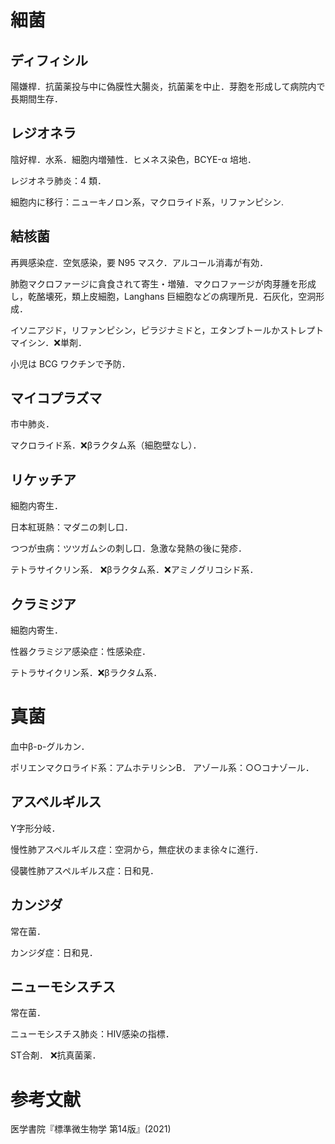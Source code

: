 # 細菌
## ディフィシル
陽嫌桿．抗菌薬投与中に偽膜性大腸炎，抗菌薬を中止．芽胞を形成して病院内で長期間生存．

## レジオネラ
陰好桿．水系．細胞内増殖性．ヒメネス染色，BCYE-α 培地．

レジオネラ肺炎：4 類．

細胞内に移行：ニューキノロン系，マクロライド系，リファンピシン.

## 結核菌
再興感染症．空気感染，要 N95 マスク．アルコール消毒が有効．

肺胞マクロファージに貪食されて寄生・増殖．マクロファージが肉芽腫を形成し，乾酪壊死，類上皮細胞，Langhans 巨細胞などの病理所見．石灰化，空洞形成．

イソニアジド，リファンピシン，ピラジナミドと，エタンブトールかストレプトマイシン．❌単剤．

小児は BCG ワクチンで予防．

## マイコプラズマ
市中肺炎．

マクロライド系．❌βラクタム系（細胞壁なし）．

## リケッチア
細胞内寄生．

日本紅斑熱：マダニの刺し口．

つつが虫病：ツツガムシの刺し口．急激な発熱の後に発疹．

テトラサイクリン系．
❌βラクタム系．❌アミノグリコシド系．
## クラミジア
細胞内寄生．

性器クラミジア感染症：性感染症．

テトラサイクリン系．❌βラクタム系．
# 真菌
血中β-ᴅ-グルカン．

ポリエンマクロライド系：アムホテリシンB．
アゾール系：○○コナゾール．

## アスペルギルス
Y字形分岐．

慢性肺アスペルギルス症：空洞から，無症状のまま徐々に進行．

侵襲性肺アスペルギルス症：日和見．

## カンジダ
常在菌．

カンジダ症：日和見．

## ニューモシスチス
常在菌．

ニューモシスチス肺炎：HIV感染の指標．

ST合剤．
❌抗真菌薬．
# 参考文献
医学書院『標準微生物学 第14版』(2021)